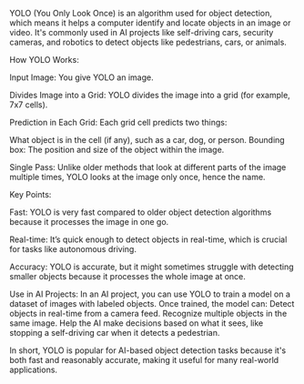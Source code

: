 YOLO (You Only Look Once) is an algorithm used for object detection, which means it helps a computer identify and locate objects in an image or video. It's commonly used in AI projects like self-driving cars, security cameras, and robotics to detect objects like pedestrians, cars, or animals.

How YOLO Works:

Input Image: You give YOLO an image.

Divides Image into a Grid: YOLO divides the image into a grid (for example, 7x7 cells).

Prediction in Each Grid: Each grid cell predicts two things:

What object is in the cell (if any), such as a car, dog, or person.
Bounding box: The position and size of the object within the image.

Single Pass: Unlike older methods that look at different parts of the image multiple times, YOLO looks at the image only once, hence the name.

Key Points:

Fast: YOLO is very fast compared to older object detection algorithms because it processes the image in one go.

Real-time: It’s quick enough to detect objects in real-time, which is crucial for tasks like autonomous driving.

Accuracy: YOLO is accurate, but it might sometimes struggle with detecting smaller objects because it processes the whole image at once.

Use in AI Projects:
In an AI project, you can use YOLO to train a model on a dataset of images with labeled objects. Once trained, the model can:
Detect objects in real-time from a camera feed.
Recognize multiple objects in the same image.
Help the AI make decisions based on what it sees, like stopping a self-driving car when it detects a pedestrian.

In short, YOLO is popular for AI-based object detection tasks because it's both fast and reasonably accurate, making it useful for many real-world applications.

   

     
